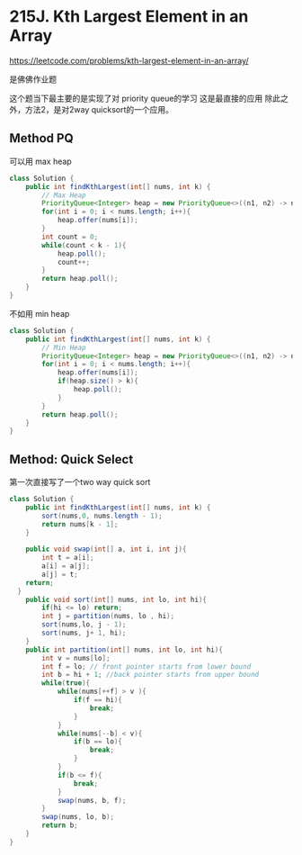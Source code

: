 # 215J. Kth Largest Element in an Array

https://leetcode.com/problems/kth-largest-element-in-an-array/

是佛佛作业题

这个题当下最主要的是实现了对 priority queue的学习
这是最直接的应用
除此之外，方法2，是对2way quicksort的一个应用。
## Method PQ 

可以用 max heap
```java
class Solution {
    public int findKthLargest(int[] nums, int k) {
        // Max Heap
        PriorityQueue<Integer> heap = new PriorityQueue<>((n1, n2) -> n2 - n1);
        for(int i = 0; i < nums.length; i++){
            heap.offer(nums[i]);
        }
        int count = 0;
        while(count < k - 1){
            heap.poll();
            count++;
        }
        return heap.poll();
    }
}
```
不如用 min heap
```java
class Solution {
    public int findKthLargest(int[] nums, int k) {
        // Min Heap
        PriorityQueue<Integer> heap = new PriorityQueue<>((n1, n2) -> n1 - n2);
        for(int i = 0; i < nums.length; i++){
            heap.offer(nums[i]);
            if(heap.size() > k){
                heap.poll();
            }
        }
        return heap.poll();
    }
}
```
## Method: Quick Select






















第一次直接写了一个two way quick sort
```java
class Solution {
    public int findKthLargest(int[] nums, int k) {
        sort(nums,0, nums.length - 1);
        return nums[k - 1];
    }
    
    public void swap(int[] a, int i, int j){
        int t = a[i];
        a[i] = a[j];
        a[j] = t;
    return;
  }
    public void sort(int[] nums, int lo, int hi){
        if(hi <= lo) return;
        int j = partition(nums, lo , hi);
        sort(nums,lo, j - 1);
        sort(nums, j+ 1, hi);
    }
    public int partition(int[] nums, int lo, int hi){
        int v = nums[lo];
        int f = lo; // front pointer starts from lower bound
        int b = hi + 1; //back pointer starts from upper bound
        while(true){
            while(nums[++f] > v ){
                if(f == hi){
                    break;
                }
            }
            while(nums[--b] < v){
                if(b == lo){
                    break;
                }
            }
            if(b <= f){
                break;
            }
            swap(nums, b, f);
        }
        swap(nums, lo, b);
        return b;
    }
}
```